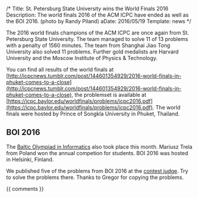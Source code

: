 /*
Title: St. Petersburg State University wins the World Finals 2016
Description: The world finals 2016 of the ACM ICPC have ended as well as the BOI 2016. (photo by Randy Piland)
aDate: 2016/05/19
Template: news
*/

The 2016 world finals champions of the ACM ICPC are once again from St. Petersburg State University. The team managed to solve 11 of 13 problems with a penalty of 1560 minutes. The team from Shanghai Jiao Tong University also solved 11 problems. Further gold medalists are Harvard University and the Moscow Institute of Physics & Technology.

You can find all results of the world finals at [http://icpcnews.tumblr.com/post/144601354929/2016-world-finals-in-phuket-comes-to-a-close](http://icpcnews.tumblr.com/post/144601354929/2016-world-finals-in-phuket-comes-to-a-close), the problemset is available at [https://icpc.baylor.edu/worldfinals/problems/icpc2016.pdf](https://icpc.baylor.edu/worldfinals/problems/icpc2016.pdf). The world finals were hosted by Prince of Songkla University in Phuket, Thailand.

## BOI 2016

The [Baltic Olympiad in Informatics](https://www.cs.helsinki.fi/group/boi2016) also took place this month. Mariusz Trela from Poland won the annual competion for students. BOI 2016 was hosted in Helsinki, Finland.

We published five of the problems from BOI 2016 at the [contest judge](https://judge.in.tum.de/contest/). Try to solve the problems there. Thanks to Gregor for copying the problems.

{{ comments }}